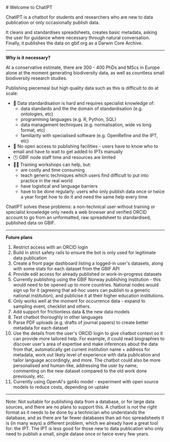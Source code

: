 # Welcome to ChatIPT

ChatIPT is a chatbot for students and researchers who are new to data publication or only occasionally publish data.

It cleans and standardises spreadsheets, creates basic metadata, asking the user for guidance where necessary through natural conversation. Finally, it publishes the data on gbif.org as a Darwin Core Archive.

* * *

**Why is it necessary?**

At a conservative estimate, there are 300 - 400 PhDs and MScs in Europe alone at the moment generating biodiversity data, as well as countless small biodiversity research studies.

Publishing piecemeal but high quality data such as this is difficult to do at scale:

*   🤔 Data standardisation is hard and requires specialist knowledge of:
    *   data standards and the the domain of standardisation (e.g. ontologies, etc)
    *   programming languages (e.g. R, Python, SQL)
    *   data management techniques (e.g. normalisation, wide vs long format, etc)
    *   familiarity with specialised software (e.g. OpenRefine and the IPT, etc)
*   📨 No open access to publishing facilities - users have to know who to email and have to wait to get added to IPTs manually
*   🕐 GBIF node staff time and resources are limited
*   🧑‍🎓 Training workshops can help, but:
    *   are costly and time consuming
    *   teach generic techniques which users find difficult to put into practice in the real world
    *   have logistical and language barriers
    *   have to be done regularly: users who only publish data once or twice a year forget how to do it and need the same help every time

ChatIPT solves these problems: a non-technical user without training or specialist knowledge only needs a web browser and verified ORCID account to go from an unformatted, raw spreadsheet to standardised, published data on GBIF.

* * *

**Future plans**

1.  Restrict access with an ORCID login
2.  Build in strict safety rails to ensure the bot is only used for legitimate data publication
3.  Create a front page dashboard listing a logged-in user's datasets, along with some stats for each dataset from the GBIF API
4.  Provide edit access for already published or work-in-progress datasets
5.  Currently publishing using the GBIF Norway publishing institution - this would need to be opened up to more countries. National nodes would sign up for it (agreeing that ad-hoc users can publish to a generic national institution), and publicise it at their higher education institutions.
6.  Only works well at the moment for occurrence data - expand to sampling event, checklist and others.
7.  Add support for frictionless data & the new data models
8.  Test chatbot thoroughly in other languages
9.  Parse PDF uploads (e.g. drafts of journal papers) to create better metadata for each dataset
10.  Use the details from the user's ORCID login to give chatbot context so it can provide more tailored help. For example, it could read biographies to discover user's area of expertise and make inferences about the data from that, automatically get current institution name + address for metadata, work out likely level of experience with data publication and tailor language accordingly, and more. The chatbot could also be more personalised and human-like, addressing the user by name, commenting on the new dataset compared to the old work done previously, etc.
11.  Currently using OpenAI's gpt4o model - experiment with open source models to reduce costs, depending on uptake
* * *
Note: Not suitable for publishing data from a database, or for large data sources, and there are no plans to support this. A chatbot is not the right format as it needs to be done by a technician who understands the database, and as there are far fewer databases than ad-hoc spreadsheets it is (in many ways) a different problem, which we already have a great tool for: the IPT. The IPT is less good for those new to data publication who only need to publish a small, single datase once or twice every few years.
